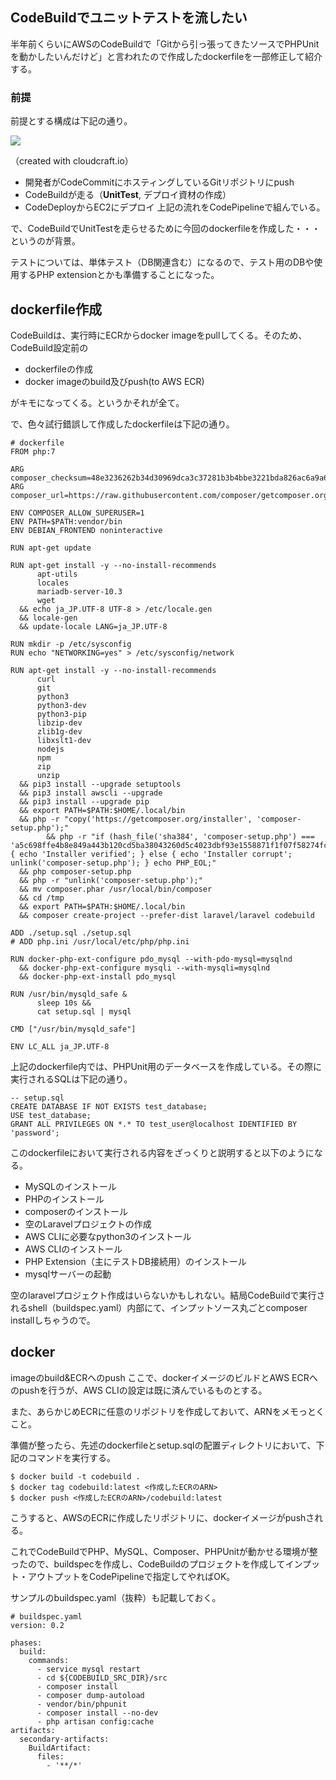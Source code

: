 ## CodeBuildでユニットテストを流したい

半年前くらいにAWSのCodeBuildで「Gitから引っ張ってきたソースでPHPUnitを動かしたいんだけど」と言われたので作成したdockerfileを一部修正して紹介する。

### 前提

前提とする構成は下記の通り。

![](https://ymtdzzz.dev/assets/static/785d0628.0df8471.a74a14ff4cb7ff2c71a7343960ac1e1f.png)

（created with cloudcraft.io）

-   開発者がCodeCommitにホスティングしているGitリポジトリにpush
-   CodeBuildが走る（**UnitTest**, デプロイ資材の作成）
-   CodeDeployからEC2にデプロイ 上記の流れをCodePipelineで組んでいる。

で、CodeBuildでUnitTestを走らせるために今回のdockerfileを作成した・・・というのが背景。

テストについては、単体テスト（DB関連含む）になるので、テスト用のDBや使用するPHP extensionとかも準備することになった。

## dockerfile作成

CodeBuildは、実行時にECRからdocker imageをpullしてくる。そのため、CodeBuild設定前の

-   dockerfileの作成
-   docker imageのbuild及びpush(to AWS ECR)

がキモになってくる。というかそれが全て。

で、色々試行錯誤して作成したdockerfileは下記の通り。

```
# dockerfile
FROM php:7

ARG composer_checksum=48e3236262b34d30969dca3c37281b3b4bbe3221bda826ac6a9a62d6444cdb0dcd0615698a5cbe587c3f0fe57a54d8f5
ARG composer_url=https://raw.githubusercontent.com/composer/getcomposer.org/ba0141a67b9bd1733409b71c28973f7901db201d/web/installer

ENV COMPOSER_ALLOW_SUPERUSER=1
ENV PATH=$PATH:vendor/bin
ENV DEBIAN_FRONTEND noninteractive

RUN apt-get update

RUN apt-get install -y --no-install-recommends 
      apt-utils 
      locales 
      mariadb-server-10.3 
      wget 
  && echo ja_JP.UTF-8 UTF-8 > /etc/locale.gen 
  && locale-gen 
  && update-locale LANG=ja_JP.UTF-8

RUN mkdir -p /etc/sysconfig
RUN echo "NETWORKING=yes" > /etc/sysconfig/network

RUN apt-get install -y --no-install-recommends 
      curl 
      git 
      python3 
      python3-dev 
      python3-pip 
      libzip-dev 
      zlib1g-dev 
      libxslt1-dev 
      nodejs 
      npm 
      zip 
      unzip 
  && pip3 install --upgrade setuptools 
  && pip3 install awscli --upgrade 
  && pip3 install --upgrade pip 
  && export PATH=$PATH:$HOME/.local/bin 
  && php -r "copy('https://getcomposer.org/installer', 'composer-setup.php');" 
        && php -r "if (hash_file('sha384', 'composer-setup.php') === 'a5c698ffe4b8e849a443b120cd5ba38043260d5c4023dbf93e1558871f1f07f58274fc6f4c93bcfd858c6bd0775cd8d1') { echo 'Installer verified'; } else { echo 'Installer corrupt'; unlink('composer-setup.php'); } echo PHP_EOL;" 
  && php composer-setup.php 
  && php -r "unlink('composer-setup.php');" 
  && mv composer.phar /usr/local/bin/composer 
  && cd /tmp 
  && export PATH=$PATH:$HOME/.local/bin 
  && composer create-project --prefer-dist laravel/laravel codebuild

ADD ./setup.sql ./setup.sql
# ADD php.ini /usr/local/etc/php/php.ini

RUN docker-php-ext-configure pdo_mysql --with-pdo-mysql=mysqlnd 
  && docker-php-ext-configure mysqli --with-mysqli=mysqlnd 
  && docker-php-ext-install pdo_mysql

RUN /usr/bin/mysqld_safe & 
      sleep 10s && 
      cat setup.sql | mysql

CMD ["/usr/bin/mysqld_safe"]

ENV LC_ALL ja_JP.UTF-8
```

上記のdockerfile内では、PHPUnit用のデータベースを作成している。その際に実行されるSQLは下記の通り。

```
-- setup.sql
CREATE DATABASE IF NOT EXISTS test_database;
USE test_database;
GRANT ALL PRIVILEGES ON *.* TO test_user@localhost IDENTIFIED BY 'password';
```

このdockerfileにおいて実行される内容をざっくりと説明すると以下のようになる。

-   MySQLのインストール
-   PHPのインストール
-   composerのインストール
-   空のLaravelプロジェクトの作成
-   AWS CLIに必要なpython3のインストール
-   AWS CLIのインストール
-   PHP Extension（主にテストDB接続用）のインストール
-   mysqlサーバーの起動

空のlaravelプロジェクト作成はいらないかもしれない。結局CodeBuildで実行されるshell（buildspec.yaml）内部にて、インプットソース丸ごとcomposer installしちゃうので。

## docker

imageのbuild&ECRへのpush ここで、dockerイメージのビルドとAWS ECRへのpushを行うが、AWS CLIの設定は既に済んでいるものとする。

また、あらかじめECRに任意のリポジトリを作成しておいて、ARNをメモっとくこと。

準備が整ったら、先述のdockerfileとsetup.sqlの配置ディレクトリにおいて、下記のコマンドを実行する。

```
$ docker build -t codebuild .
$ docker tag codebuild:latest <作成したECRのARN>
$ docker push <作成したECRのARN>/codebuild:latest
```

こうすると、AWSのECRに作成したリポジトリに、dockerイメージがpushされる。

これでCodeBuildでPHP、MySQL、Composer、PHPUnitが動かせる環境が整ったので、buildspecを作成し、CodeBuildのプロジェクトを作成してインプット・アウトプットをCodePipelineで指定してやればOK。

サンプルのbuildspec.yaml（抜粋）も記載しておく。

```
# buildspec.yaml
version: 0.2

phases:
  build:
    commands:
      - service mysql restart
      - cd ${CODEBUILD_SRC_DIR}/src
      - composer install
      - composer dump-autoload
      - vendor/bin/phpunit
      - composer install --no-dev
      - php artisan config:cache
artifacts:
  secondary-artifacts:
    BuildArtifact:
      files:
        - '**/*'
```